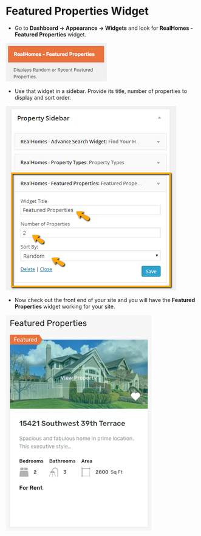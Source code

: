 # Featured Properties Widget

- Go to **Dashboard → Appearance → Widgets** and look for **RealHomes - Featured Properties** widget. 

![Real Homes Documentation](images/widgets/featured-widget.png)

- Use that widget in a sidebar. Provide its title, number of properties to display and sort order. 

![Real Homes Documentation](images/widgets/featured-widget-settings.png)

- Now check out the front end of your site and you will have the **Featured Properties** widget working for your site. 

![Real Homes Documentation](images/widgets/featured-widget-frontend-modern.png)